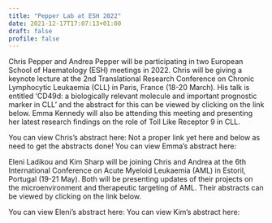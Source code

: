 ```yaml
---
title: "Pepper Lab at ESH 2022"
date: 2021-12-17T17:07:13+01:00
draft: false
profile: false 
---
```

Chris Pepper and Andrea Pepper will be participating in two European School of Haematology (ESH) meetings in 2022.  Chris will be giving a keynote lecture at the 2nd Translational Research Conference on Chronic Lymphocytic Leukaemia (CLL) in Paris, France (18-20 March). His talk is entitled ‘CD49d: a biologically relevant molecule and important prognostic marker in CLL’ and the abstract for this can be viewed by clicking on the link below. Emma Kennedy will also be attending this meeting and presenting her latest research findings on the role of Toll Like Receptor 9 in CLL. 

You can view Chris’s abstract here: Not a proper link yet here and below as need to get the abstracts done!
You can view Emma’s abstract here:

Eleni Ladikou and Kim Sharp will be joining Chris and Andrea at the 6th International Conference on Acute Myeloid Leukaemia (AML) in Estoril, Portugal (19-21 May). Both will be presenting updates of their projects on the microenvironment and therapeutic targeting of AML. Their abstracts can be viewed by clicking on the link below.

You can view Eleni’s abstract here:
You can view Kim’s abstract here:

